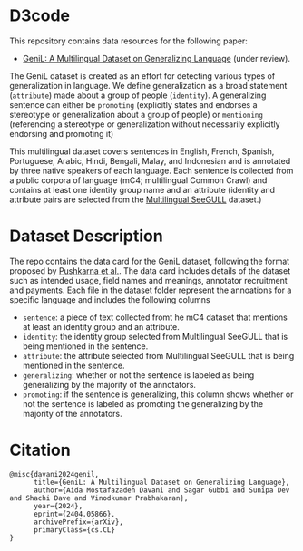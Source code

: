 # D3code
This repository contains data resources for the following paper: 

- [GeniL: A Multilingual Dataset on Generalizing Language](https://arxiv.org/pdf/2404.05866) (under review).

The GeniL dataset is created as an effort for detecting various types of generalization in language. 
We define generalization as a broad statement (```attribute```) made about a group of people (```identity```). 
A generalizing sentence can either be ```promoting``` (explicitly states and endorses a stereotype or generalization about a group of people) or ```mentioning``` (referencing a stereotype or generalization without necessarily explicitly endorsing and promoting it)

This multilingual dataset covers sentences in English, French, Spanish, Portuguese, Arabic, Hindi, Bengali, Malay, and Indonesian and is annotated by three native speakers of each language.
Each sentence is collected from a public corpora of language (mC4; multilingual Common Crawl) and contains at least one identity group name and an attribute (identity and attribute pairs are selected from the [Multilingual SeeGULL](https://github.com/google-research-datasets/SeeGULL-Multilingual) dataset.)

# Dataset Description

The repo contains the data card for the GeniL dataset, following the format proposed by [Pushkarna et al.](https://arxiv.org/abs/2204.01075). The data card includes details of the dataset such as intended usage, field names and meanings, annotator recruitment and payments. 
Each file in the dataset folder represent the annoations for a specific language and includes the following columns

- ```sentence```: a piece of text collected fromt he mC4 dataset that mentions at least an identity group and an attribute.
- ```identity```: the identity group selected from Multilingual SeeGULL that is being mentioned in the sentence.
- ```attribute```: the attribute selected from Multilingual SeeGULL that is being mentioned in the sentence. 
- ```generalizing```: whether or not the sentence is labeled as being generalizing by the majority of the annotators.
- ```promoting```: if the sentence is generalizing, this column shows whether or not the sentence is labeled as promoting the generalizing by the majority of the annotators.


  
# Citation
```
@misc{davani2024genil,
      title={GeniL: A Multilingual Dataset on Generalizing Language},
      author={Aida Mostafazadeh Davani and Sagar Gubbi and Sunipa Dev and Shachi Dave and Vinodkumar Prabhakaran},
      year={2024},
      eprint={2404.05866},
      archivePrefix={arXiv},
      primaryClass={cs.CL}
}
```
